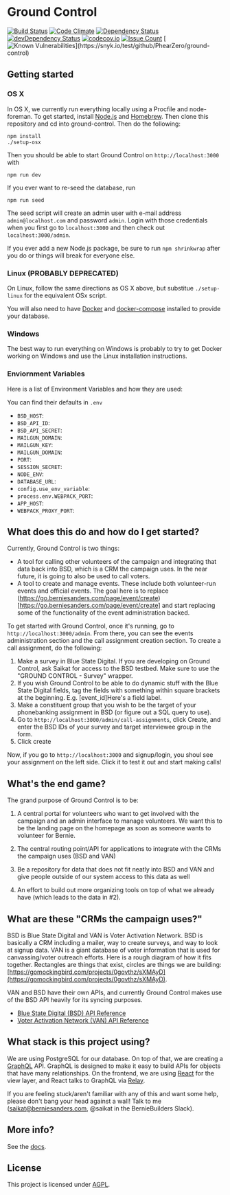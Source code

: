 # Ground Control 

[![Build Status](https://travis-ci.org/PhearZero/ground-control.svg?branch=master)](https://travis-ci.org/PhearZero/ground-control)
[![Code Climate](https://codeclimate.com/github/PhearZero/ground-control/badges/gpa.svg)](https://codeclimate.com/github/PhearZero/ground-control)
[![Dependency Status](https://david-dm.org/PhearZero/ground-control.svg)](https://david-dm.org/PhearZero/ground-control/)
[![devDependency Status](https://david-dm.org/PhearZero/ground-control/dev-status.svg)](https://david-dm.org/PhearZero/ground-control#info=devDependencies)
[![codecov.io](https://codecov.io/github/PhearZero/ground-control/coverage.svg?branch=master)](https://codecov.io/github/PhearZero/ground-control?branch=master)
[![Issue Count](https://codeclimate.com/github/PhearZero/ground-control/badges/issue_count.svg)](https://codeclimate.com/github/PhearZero/ground-control)
[![Known Vulnerabilities](https://snyk.io/test/github/PhearZero/ground-control/badge.svg?)](https://snyk.io/test/github/PhearZero/ground-control)

## Getting started

### OS X

In OS X, we currently run everything locally using a Procfile and node-foreman. To get started, install [Node.js](https://nodejs.org/en/download/) and [Homebrew](http://brew.sh/). Then clone this repository and cd into ground-control. Then do the following:

```
npm install
./setup-osx
```

Then you should be able to start Ground Control on `http://localhost:3000` with

`npm run dev`

If you ever want to re-seed the database, run

`npm run seed`

The seed script will create an admin user with e-mail address `admin@localhost.com` and password `admin`.  Login with those credentials when you first go to `localhost:3000` and then check out `localhost:3000/admin`.

If you ever add a new Node.js package, be sure to run `npm shrinkwrap` after you do or things will break for everyone else.

### Linux (PROBABLY DEPRECATED)

On Linux, follow the same directions as OS X above, but substitue `./setup-linux` for the equivalent OSx script.

You will also need to have [Docker](https://docs.docker.com/engine/installation) and [docker-compose](https://docs.docker.com/compose/install) installed to provide your database.

### Windows

The best way to run everything on Windows is probably to try to get Docker working on Windows and use the Linux installation instructions.

### Enviornment Variables

Here is a list of Environment Variables and how they are used:

You can find their defaults in `.env`

* `BSD_HOST`:
* `BSD_API_ID`:
* `BSD_API_SECRET`:
* `MAILGUN_DOMAIN`:
* `MAILGUN_KEY`:
* `MAILGUN_DOMAIN`:
* `PORT`:
* `SESSION_SECRET`:
* `NODE_ENV`:
* `DATABASE_URL`:
* `config.use_env_variable`:
* `process.env.WEBPACK_PORT`:
* `APP_HOST`:
* `WEBPACK_PROXY_PORT`:

## What does this do and how do I get started?

Currently, Ground Control is two things:

* A tool for calling other volunteers of the campaign and integrating that data back into BSD, which is a CRM the campaign uses.  In the near future, it is going to also be used to call voters.
* A tool to create and manage events.  These include both volunteer-run events and official events.  The goal here is to replace (https://go.berniesanders.com/page/event/create)[https://go.berniesanders.com/page/event/create] and start replacing some of the functionality of the event administration backed.

To get started with Ground Control, once it's running, go to `http://localhost:3000/admin`. From there, you can see the events administration section and the call assignment creation section.  To create a call assignment, do the following:

1. Make a survey in Blue State Digital.  If you are developing on Ground Control, ask Saikat for access to the BSD testbed. Make sure to use the "GROUND CONTROL - Survey" wrapper.
2. If you wish Ground Control to be able to do dynamic stuff with the Blue State Digital fields, tag the fields with something within square brackets at the beginning.  E.g. [event_id]Here's a field label.
3. Make a constituent group that you wish to be the target of your phonebanking assignment in BSD (or figure out a SQL query to use).
4. Go to `http://localhost:3000/admin/call-assignments`, click Create, and enter the BSD IDs of your survey and target interviewee group in the form.
5. Click create

Now, if you go to `http://localhost:3000` and signup/login, you shoul see your assignment on the left side.  Click it to test it out and start making calls!

## What's the end game?

The grand purpose of Ground Control is to be:

1. A central portal for volunteers who want to get involved with the campaign and an admin interface to manage volunteers. We want this to be the landing page on the homepage as soon as someone wants to volunteer for Bernie.

2. The central routing point/API for applications to integrate with the CRMs the campaign uses (BSD and VAN)

3. Be a repository for data that does not fit neatly into BSD and VAN and give people outside of our system access to this data as well

4. An effort to build out more organizing tools on top of what we already have (which leads to the data in #2).

## What are these "CRMs the campaign uses?"

BSD is Blue State Digital and VAN is Voter Activation Network.  BSD is basically a CRM including a mailer, way to create surveys, and way to look at signup data.  VAN is a giant database of voter information that is used for canvassing/voter outreach efforts.  Here is a rough diagram of how it fits together. Rectangles are things that exist, circles are things we are building: [https://gomockingbird.com/projects/0govthz/sXMAyD](https://gomockingbird.com/projects/0govthz/sXMAyD).

VAN and BSD have their own APIs, and currently Ground Control makes use of the BSD API heavily for its syncing purposes.

* [Blue State Digital (BSD) API Reference](https://www.bluestatedigital.com/page/api/doc)
* [Voter Activation Network (VAN) API Reference](http://developers.ngpvan.com/van-api)

## What stack is this project using?

We are using PostgreSQL for our database. On top of that, we are creating a [GraphQL](http://graphql.org/) API.  GraphQL is designed to make it easy to build APIs for objects that have many relationships.  On the frontend, we are using [React](https://facebook.github.io/react/) for the view layer, and React talks to GraphQL via [Relay](https://facebook.github.io/relay/).

If you are feeling stuck/aren't familiar with any of this and want some help, please don't bang your head against a wall!  Talk to me (saikat@berniesanders.com, @saikat in the BernieBuilders Slack).

## More info?

See the [docs](docs).

## License

This project is licensed under [AGPL](LICENSE).

